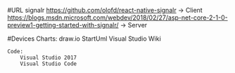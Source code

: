 #URL signalr
	https://github.com/olofd/react-native-signalr -> Client
	https://blogs.msdn.microsoft.com/webdev/2018/02/27/asp-net-core-2-1-0-preview1-getting-started-with-signalr/ -> Server

#Devices
	Charts:
		draw.io
		StartUml
		Visual Studio Wiki

	Code:
		Visual Studio 2017
		Visual Studio Code
